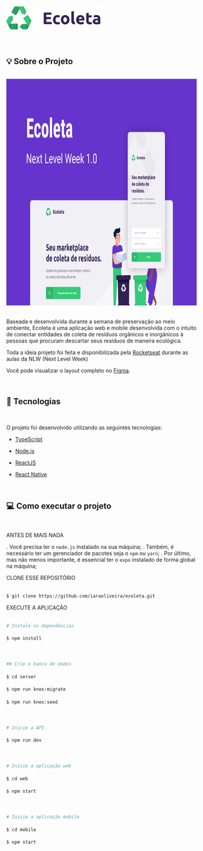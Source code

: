 
 
<h1>
<img  src=".github/ecoleta.png"  alt="Ecoleta"  width="250">
</h1>


  
<br>

## :bulb: Sobre o Projeto
<br>


<div>

<img  src=".github/capaecoleta.png"  alt="Capa do Projeto"  height="600">

</div>

<br>

Baseada e desenvolvida durante a semana de preservação ao meio ambiente, Ecoleta é uma aplicação web e mobile desenvolvida com o intuito de conectar entidades de coleta de resíduos orgânicos e inorgânicos à pessoas que procuram descartar seus resíduos de maneira ecológica.

Toda a ideia projeto foi feita e disponibilizada pela [Rocketseat](https://rocketseat.com.br/) durante as aulas da NLW (Next Level Week)

Você pode visualizar o layout completo no [Figma](https://www.figma.com/file/1SxgOMojOB2zYT0Mdk28lB/).

<br>

## :rocket: Tecnologias
<br>

O projeto foi desenvolvido utilizando as seguintes tecnologias:

  

-  [TypeScript](https://www.typescriptlang.org/)

-  [Node.js](https://nodejs.org/en/)

-  [ReactJS](https://reactjs.org/)

-  [React Native](https://reactnative.dev/)

<br>

## :computer: Como executar o projeto
  <br>

ANTES DE MAIS NADA

. Você precisa ter o `node.js` instalado na sua máquina;
. Também, é necessário ter um gerenciador de pacotes seja o `npm` ou `yarn`;
. Por último, mas não menos importante, é essencial ter o `expo` instalado de forma global na máquina;

CLONE ESSE REPOSITÓRIO
```sh

$ git clone https://github.com/iaraoliveira/ecoleta.git

```
EXECUTE A APLICAÇÃO

```sh

# Instale as dependências

$ npm install

  

## Crie o banco de dados

$ cd server

$ npm run knex:migrate

$ npm run knex:seed

  

# Inicie a API

$ npm run dev

  

# Inicie a aplicação web

$ cd web

$ npm start

  

# Inicie a aplicação mobile

$ cd mobile

$ npm start

```
